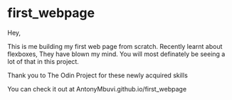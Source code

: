 # first_webpage

Hey, 

This is me building my first web page from scratch.
Recently learnt about flexboxes, They have blown my mind. You will most definately be seeing a lot of that in this project.

Thank you to The Odin Project for these newly acquired skills

You can check it out at AntonyMbuvi.github.io/first_webpage
